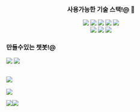 
<!-- ## 굵기 -->


<div align ="center">
	<h3>사용가능한 기술 스택!@ 👋</h3>
	<img src="https://img.shields.io/badge/Python-007396?style=flat&logo=python&logoColor=white" />
	<img src="https://img.shields.io/badge/HTML5-E34F26?style=flat&logo=HTML5&logoColor=white" />
	<img src="https://img.shields.io/badge/CSS3-1572B6?style=flat&logo=CSS3&logoColor=white" />
	<img src="https://img.shields.io/badge/C-A8B9CC?style=flat&logo=C&logoColor=white" />
	<img src="https://img.shields.io/badge/csharp-512BD4?style=flat&logo=csharp&logoColor=white" /><br>
	<img src="https://img.shields.io/badge/javascript-F7DF1E?style=flat&logo=javascript&logoColor=white" />
	<img src="https://img.shields.io/badge/mysql-4479A1?style=flat&logo=mysql&logoColor=white" />
	<img src="https://img.shields.io/badge/intellijidea-000000?style=flat&logo=intellijidea&logoColor=white" />
	
</div>

### 만들수있는 챗봇!@
<div>
	<img src="https://img.shields.io/badge/kakao-FFCD00?style=flat&logo=kakao&logoColor=white" />
	<img src="https://img.shields.io/badge/naver-03C75A?style=flat&logo=naver&logoColor=white" />
</div>

<br>

<img src="https://github-readme-stats.vercel.app/api/top-langs/?username=SangHa000&layout=compact"><br><br>
<img src="https://github-readme-stats.vercel.app/api?username=SangHa000&show_icons=true&theme=noctis_minimus">

<a href="https://www.xn--9d0bq20ahye9sc8rchu5b.kr/index_uw">
	<img src="https://img.shields.io/badge/COMPANY-%23121011?style=for-the-badge"><img src="https://img.shields.io/badge/Groom IDE-%233DC8B4?style=for-the-badge">
</a>
